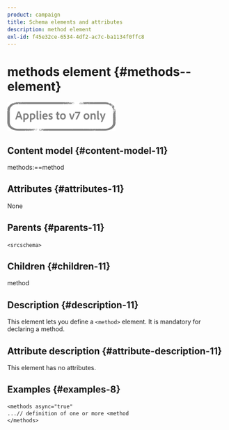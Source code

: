 ```yaml
---
product: campaign
title: Schema elements and attributes
description: method element
exl-id: f45e32ce-6534-4df2-ac7c-ba1134f0ffc8
---
```

# methods element {#methods--element}

![](../../../assets/v7-only.svg)

## Content model {#content-model-11}

methods:==method

## Attributes {#attributes-11}

None

## Parents {#parents-11}

`<srcschema>`

## Children {#children-11}

method

## Description {#description-11}

This element lets you define a `<method>`  element. It is mandatory for declaring a method.

## Attribute description {#attribute-description-11}

This element has no attributes.

## Examples {#examples-8}

```
<methods async="true"
...// definition of one or more <method
</methods>
```
